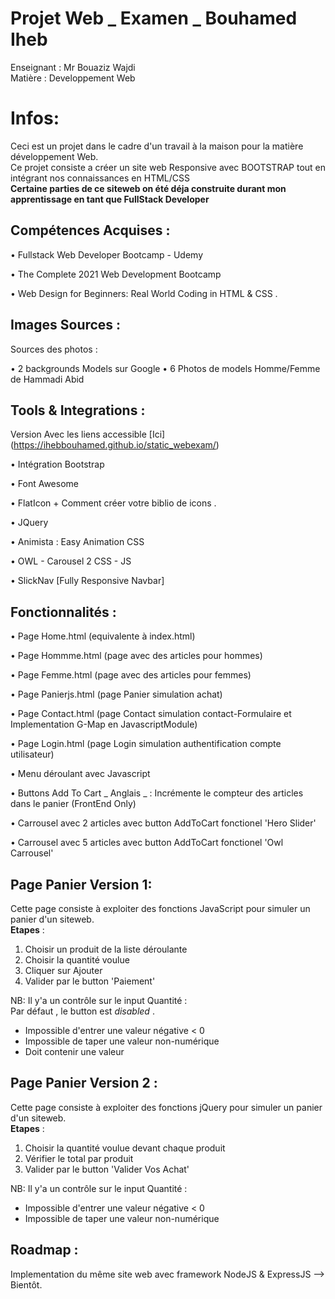 # Projet Web _ Examen _ Bouhamed Iheb
  Enseignant : Mr Bouaziz Wajdi <br>
  Matière : Developpement Web
  
  
# Infos:
Ceci est un projet dans le cadre d'un travail à la maison pour la matière développement Web. <br>
Ce projet consiste a créer un site web Responsive avec BOOTSTRAP tout en intégrant nos connaissances en HTML/CSS <br>
**Certaine parties de ce siteweb on été déja construite durant mon apprentissage en tant que FullStack Developer**

## Compétences Acquises :

• Fullstack Web Developer Bootcamp - Udemy

• The Complete 2021 Web Development Bootcamp

• Web Design for Beginners: Real World Coding in HTML & CSS .

## Images Sources :
Sources des photos :<br>

• 2 backgrounds Models sur Google
• 6 Photos de models Homme/Femme de Hammadi Abid

## Tools & Integrations :
Version Avec les liens accessible [Ici] (https://ihebbouhamed.github.io/static_webexam/) <br>

• Intégration Bootstrap

• Font Awesome

• FlatIcon + Comment créer votre biblio de icons .

• JQuery

• Animista : Easy Animation CSS

• OWL - Carousel 2 CSS - JS

• SlickNav [Fully Responsive Navbar]

## Fonctionnalités :

• Page Home.html (equivalente à index.html)

• Page Hommme.html (page avec des articles pour hommes)

• Page Femme.html (page avec des articles pour femmes)

• Page Panierjs.html (page Panier simulation achat)

• Page Contact.html (page Contact simulation contact-Formulaire et Implementation G-Map en JavascriptModule)

• Page Login.html (page Login simulation authentification compte utilisateur)

• Menu déroulant avec Javascript 

• Buttons  Add To Cart _ Anglais _ : Incrémente le compteur des articles dans le panier (FrontEnd Only)

• Carrousel avec 2 articles avec button AddToCart fonctionel 'Hero Slider'

• Carrousel avec 5 articles avec button AddToCart fonctionel 'Owl Carrousel'

## Page Panier Version 1:

Cette page consiste à exploiter des fonctions JavaScript pour simuler un panier d'un siteweb.<br>
**Etapes** : <br>
<ol>
  <li> Choisir un produit de la liste déroulante </li>
  <li> Choisir la quantité voulue </li>
  <li> Cliquer sur Ajouter </li>
  <li> Valider par le button 'Paiement' </li>
</ol>


NB: Il y'a un contrôle sur le input Quantité : <br>
Par défaut , le button est _disabled_ .
  - Impossible d'entrer une valeur négative < 0 
  - Impossible de taper une valeur non-numérique 
  - Doit contenir une valeur

## Page Panier Version 2 :

Cette page consiste à exploiter des fonctions jQuery pour simuler un panier d'un siteweb. <br>
**Etapes** : <br>
<ol>
  <li> Choisir la quantité voulue devant chaque produit </li>
  <li> Vérifier le total par produit </li>
  <li> Valider par le button 'Valider Vos Achat' </li>
</ol>


NB: Il y'a un contrôle sur le input Quantité : <br>
  - Impossible d'entrer une valeur négative < 0 
  - Impossible de taper une valeur non-numérique 



## Roadmap :
Implementation du même site web avec framework NodeJS & ExpressJS --> Bientôt.

